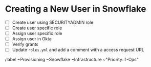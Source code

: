 # Creating a New User in Snowflake

- [ ] Create user using SECURITYADMIN role
- [ ] Create user specific role
- [ ] Assign user specific role
- [ ] Assign user in Okta
- [ ] Verify grants
- [ ] Update `roles.yml` and add a comment with a access request URL

/label ~Provisioning ~Snowflake ~Infrastructure  ~"Priority::1-Ops"